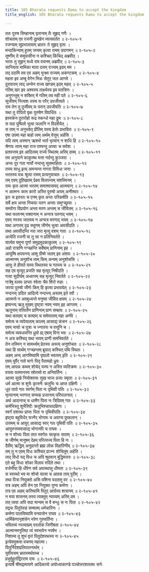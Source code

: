 ```yaml
---
title: 105 Bharata requests Rama to accept the kingdom
title_english: 105 Bharata requests Rama to accept the kingdom

---
```

ततः पुरुष सिम्हानाम् वृतानाम् तैः सुहृद् गणैः ।  
शोचताम् एव रजनी दुह्खेन व्यत्यवर्तत ॥ २-१०५-१  
रजन्याम् सुप्रभातायाम् भ्रातरः ते सुहृद् वृताः ।  
मन्दाकिन्याम् हुतम् जप्यम् कृत्वा रामम् उपागमन् ॥ २-१०५-२  
तूष्णीम् ते समुपासीना न कश्चित् किंचिद् अब्रवीत् ।  
भरतः तु सुहृन् मध्ये राम वचनम् अब्रवीत् ॥ २-१०५-३  
सान्त्विता मामिका माता दत्तम् राज्यम् इदम् मम ।  
तद् ददामि तव एव अहम् भुन्क्ष्व राज्यम् अकण्टकम् ॥ २-१०५-४  
महता इव अम्बु वेगेन भिन्नः सेतुर् जल आगमे ।  
दुरावारम् त्वद् अन्येन राज्य खण्डम् इदम् महत् ॥ २-१०५-५  
गतिम् खर इव अश्वस्य तार्क्ष्यस्य इव पतत्रिणः ।  
अनुगन्तुम् न शक्तिर् मे गतिम् तव मही पते ॥ २-१०५-६  
सुजीवम् नित्यशः तस्य यः परैर् उपजीव्यते ।  
राम तेन तु दुर्जीवम् यः परान् उपजीवति ॥ २-१०५-७  
यथा तु रोपितो वृक्षः पुरुषेण विवर्धितः ।  
ह्रस्वकेन दुरारोहो रूढ स्कन्धो महा द्रुमः ॥ २-१०५-८  
स यदा पुष्पितो भूत्वा फलानि न विदर्शयेत् ।  
स ताम् न अनुभवेत् प्रीतिम् यस्य हेतोः प्रभावितः ॥ २-१०५-९  
एषा उपमा महा बाहो त्वम् अर्थम् वेत्तुम् अर्हसि ।  
यदि त्वम् अस्मान् ऋषभो भर्ता भृत्यान् न शाधि हि ॥ २-१०५-१०  
श्रेणयः त्वाम् महा राज पश्यन्तु अग्र्याः च सर्वशः ।  
प्रतपन्तम् इव आदित्यम् राज्ये स्थितम् अरिम् दमम् ॥ २-१०५-११  
तव अनुयाने काकुत्ष्थ मत्ता नर्दन्तु कुञ्जराः ।  
अन्तः पुर गता नार्यो नन्दन्तु सुसमाहिताः ॥ २-१०५-१२  
तस्य साधु इत्य् अमन्यन्त नागरा विविधा जनाः ।  
भरतस्य वचः श्रुत्वा रामम् प्रत्यनुयाचतः ॥ २-१०५-१३  
तम् एवम् दुह्खितम् प्रेक्ष्य विलपन्तम् यशस्विनम् ।  
रामः कृत आत्मा भरतम् समाश्वासयद् आत्मवान् ॥ २-१०५-१४  
न आत्मनः काम कारो अस्ति पुरुषो अयम् अनीश्वरः ।  
इतः च इतरतः च एनम् कृत अन्तः परिकर्षति ॥ २-१०५-१५  
सर्वे क्षय अन्ता निचयाः पतन अन्ताः समुग्च्छ्रयाः ।  
सम्योगा विप्रयोग अन्ता मरण अन्तम् च जीवितम् ॥ २-१०५-१६  
यथा फलानम् पक्वानाम् न अन्यत्र पतनाद् भयम् ।  
एवम् नरस्य जातस्य न अन्यत्र मरणाद् भयम् ॥ २-१०५-१७  
यथा अगारम् दृढ स्थूणम् जीर्णम् भूत्वा अवसीदति ।  
तथा अवसीदन्ति नरा जरा मृत्यु वशम् गताः ॥ २-१०५-१८  
अत्येति रजनी या तु सा न प्रतिनिवर्तते ।  
यात्येव यमुना पूर्णा समुद्रमुदकाकुलम् ॥ २-१०५-१९  
अहो रात्राणि गग्च्छन्ति सर्वेषाम् प्राणिनाम् इह ।  
आयूम्षि क्षपयन्त्य् आशु ग्रीष्मे जलम् इव अंशवः ॥ २-१०५-२०  
आत्मानम् अनुशोच त्वम् किम् अन्यम् अनुशोचसि ।  
आयुः ते हीयते यस्य स्थितस्य च गतस्य च ॥ २-१०५-२१  
सह एव मृत्युर् व्रजति सह मृत्युर् निषीदति ।  
गत्वा सुदीर्घम् अध्वानम् सह मृत्युर् निवर्तते ॥ २-१०५-२२  
गात्रेषु वलयः प्राप्ताः श्वेताः चैव शिरो रुहाः ।  
जरया पुरुषो जीर्णः किम् हि कृत्वा प्रभावयेत् ॥ २-१०५-२३  
नन्दन्त्य् उदित आदित्ये नन्दन्त्य् अस्तम् इते रवौ ।  
आत्मनो न अवबुध्यन्ते मनुष्या जीवित क्षयम् ॥ २-१०५-२४  
हृष्यन्त्य् ऋतु मुखम् दृष्ट्वा नवम् नवम् इह आगतम् ।  
ऋतूनाम् परिवर्तेन प्राणिनाम् प्राण सम्क्षयः ॥ २-१०५-२५  
यथा काष्ठम् च काष्ठम् च समेयाताम् महा अर्णवे ।  
समेत्य च व्यपेयाताम् कालम् आसाद्य कंचन ॥ २-१०५-२६  
एवम् भार्याः च पुत्राः च ज्नातयः च वसूनि च ।  
समेत्य व्यवधावन्ति ध्रुवो ह्य् एषाम् विना भवः ॥ २-१०५-२७  
न अत्र कश्चिद् यथा भावम् प्राणी समभिवर्तते ।  
तेन तस्मिन् न सामर्थ्यम् प्रेतस्य अस्त्य् अनुशोचतः ॥ २-१०५-२८  
यथा हि सार्थम् गग्च्छन्तम् ब्रूयात् कश्चित् पथि स्थितः ।  
अहम् अप्य् आगमिष्यामि पृष्ठतो भवताम् इति ॥ २-१०५-२९  
एवम् पूर्वैर् गतो मार्गः पितृ पैतामहो ध्रुवः ।  
तम् आपन्नः कथम् शोचेद् यस्य न अस्ति व्यतिक्रमः ॥ २-१०५-३०  
वयसः पतमानस्य स्रोतसो वा अनिवर्तिनः ।  
आत्मा सुखे नियोक्तव्यः सुख भाजः प्रजाः स्मृताः ॥ २-१०५-३१  
धर्म आत्मा स शुभैः कृत्स्नैः क्रतुभिः च आप्त दक्षिणैः ।  
धूत पापो गतः स्वर्गम् पिता नः पृथिवी पतिः ॥ २-१०५-३२  
भृत्यानाम् भरणात् सम्यक् प्रजानाम् परिपालनात् ।  
अर्थ आदानाच् च धार्मेण पिता नः त्रिदिवम् गतः ॥ २-१०५-३३  
कर्मभिस्तु शुभैरिष्टैः क्रतुभिश्चाव्तदक्षिणः ।  
स्वर्गं दशरथः प्राप्तः पिता नः पृथिवीपतिः ॥ २-१०५-३४  
इष्ट्वा बहुविधैर् यज्नैर् भोगामः च अवाप्य पुष्कलान् ।  
उत्तमम् च आयुर् आसाद्य स्वर् गतः पृथिवी पतिः ॥ २-१०५-३५  
आयुरुत्तममासाद्य भोगानपि च राघवः ।  
स न शोच्यः पिता तात स्वर्गतः सत्कृतः सताम् ॥ २-१०५-३६  
स जीर्णम् मानुषम् देहम् परित्यज्य पिता हि नः ।  
दैवीम् ऋद्धिम् अनुप्राप्तो ब्रह्म लोक विहारिणीम् ॥ २-१०५-३७  
तम् तु न एवम् विधः कश्चित् प्राज्नः शोचितुम् अर्हति ।  
त्वद् विधो यद् विधः च अपि श्रुतवान् बुद्धिमत्तरः ॥ २-१०५-३८  
एते बहु विधाः शोका विलाप रुदिते तथा ।  
वर्जनीया हि धीरेण सर्व अवस्थासु धीमता ॥ २-१०५-३९  
स स्वस्थो भव मा शोचो यात्वा च आवस ताम् पुरीम् ।  
तथा पित्रा नियुक्तो असि वशिना वदतामु वर ॥ २-१०५-४०  
यत्र अहम् अपि तेन एव नियुक्तः पुण्य कर्मणा ।  
तत्र एव अहम् करिष्यामि पितुर् आर्यस्य शासनम् ॥ २-१०५-४१  
न मया शासनम् तस्य त्यक्तुम् न्याय्यम् अरिम् दम ।  
तत् त्वया अपि सदा मान्यम् स वै बन्धुः स नः पिता ॥ २-१०५-४२  
तद्वचः पितुरेवाहं सम्मतम् धर्मचारिणः ।  
कर्मणा पालयिष्यामि वनवासेन राघव ॥ २-१०५-४३  
धार्मिकेणानृशंसेन नरेण गुरुवर्तिना ।  
भवितव्यं नरव्याघ्रम् परलोकं जिगीषता २-१०५-४४  
आत्मानमनुतिष्ठ त्वं स्वभावेन नरर्षभ ।  
निशाम्य तु शुभं वृत्तं पितुर्दशरथस्य नः २-१०५-४५  
इत्येवमुक्त्वा वचनम् महात्मा।  
पितुर्निदेशप्रतिपालनार्थम् ।  
युवीयसम् भ्रातरमर्थवच्च ।  
प्रभुर्मुहूर्ताद्विरराम रामः ॥ २-१०५-४६  
इत्यार्षे श्रीमद्रामायणे आदिकाव्ये अयोध्याकाण्डे पञ्चोत्तरशततमः सर्गः